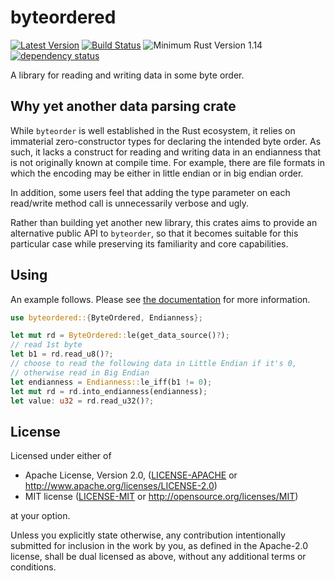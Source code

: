 # byteordered

[![Latest Version](https://img.shields.io/crates/v/byteordered.svg)](https://crates.io/crates/byteordered) [![Build Status](https://travis-ci.org/Enet4/byteordered.svg?branch=master)](https://travis-ci.org/Enet4/byteordered) ![Minimum Rust Version 1.14](https://img.shields.io/badge/Minimum%20Rust%20Version-1.13-brightgreen.svg) [![dependency status](https://deps.rs/repo/github/Enet4/byteordered/status.svg)](https://deps.rs/repo/github/Enet4/byteordered)

A library for reading and writing data in some byte order.

## Why yet another data parsing crate

While `byteorder` is well established in the Rust ecosystem, it relies on immaterial zero-constructor types for declaring the intended byte order. As such, it lacks a construct for reading and writing data in an endianness that is not originally known at compile time. For example, there are file formats in which the encoding may be either in little endian or in big endian order.

In addition, some users feel that adding the type parameter on each read/write method call is unnecessarily verbose and ugly.

Rather than building yet another new library, this crates aims to provide an alternative public API to `byteorder`, so that it becomes suitable for this particular case while preserving its familiarity and core capabilities.

## Using

An example follows. Please see [the documentation](https://docs.rs/byteordered) for more information.

```rust
use byteordered::{ByteOrdered, Endianness};

let mut rd = ByteOrdered::le(get_data_source()?);
// read 1st byte
let b1 = rd.read_u8()?;
// choose to read the following data in Little Endian if it's 0,
// otherwise read in Big Endian
let endianness = Endianness::le_iff(b1 != 0);
let mut rd = rd.into_endianness(endianness);
let value: u32 = rd.read_u32()?;
```

## License

Licensed under either of

* Apache License, Version 2.0, ([LICENSE-APACHE](LICENSE-APACHE) or <http://www.apache.org/licenses/LICENSE-2.0>)
* MIT license ([LICENSE-MIT](LICENSE-MIT) or <http://opensource.org/licenses/MIT>)

at your option.

Unless you explicitly state otherwise, any contribution intentionally submitted
for inclusion in the work by you, as defined in the Apache-2.0 license, shall be dual licensed as above, without any
additional terms or conditions.
